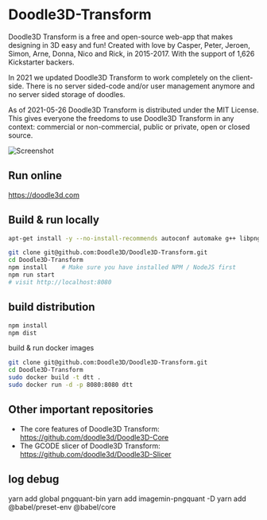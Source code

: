 # Doodle3D-Transform
Doodle3D Transform is a free and open-source web-app that makes designing in 3D easy and fun! Created with love by Casper, Peter, Jeroen, Simon, Arne, Donna, Nico and Rick, in 2015-2017. With the support of 1,626 Kickstarter backers.

In 2021 we updated Doodle3D Transform to work completely on the client-side. There is no server sided-code and/or user management anymore and no server sided storage of doodles.

As of 2021-05-26 Doodle3D Transform is distributed under the MIT License. This gives everyone the freedoms to use Doodle3D Transform in any context: commercial or non-commercial, public or private, open or closed source.

![Screenshot](screenshot.png)

## Run online
https://doodle3d.com



## Build & run locally


```bash
apt-get install -y --no-install-recommends autoconf automake g++ libpng-dev make libimagequant-dev

git clone git@github.com:Doodle3D/Doodle3D-Transform.git
cd Doodle3D-Transform
npm install    # Make sure you have installed NPM / NodeJS first
npm run start
# visit http://localhost:8080
```


## build distribution
```bash
npm install
npm dist
```

build & run docker images
```bash
git clone git@github.com:Doodle3D/Doodle3D-Transform.git
cd Doodle3D-Transform
sudo docker build -t dtt .
sudo docker run -d -p 8080:8080 dtt
```

## Other important repositories
* The core features of Doodle3D Transform: https://github.com/doodle3d/Doodle3D-Core
* The GCODE slicer of Doodle3D Transform: https://github.com/doodle3d/Doodle3D-Slicer






## log debug
yarn add global pngquant-bin
yarn add imagemin-pngquant -D
yarn add @babel/preset-env @babel/core